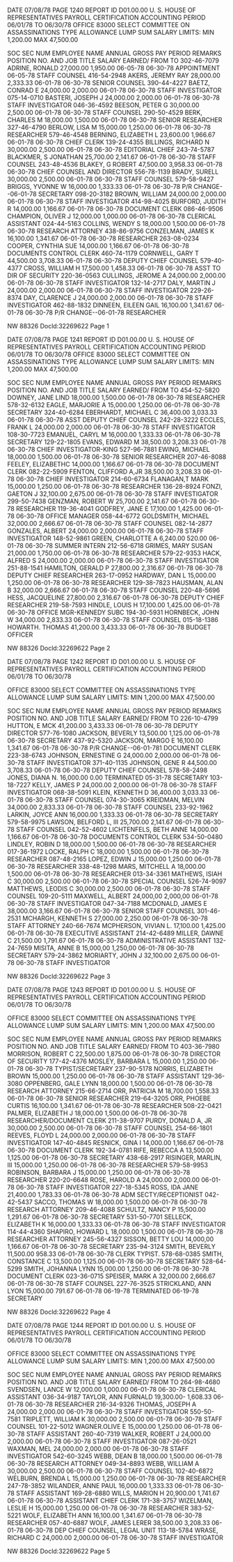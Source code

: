 DATE 07/08/78 PAGE 1240
REPORT ID D01.00.00 U. S. HOUSE OF REPRESENTATIVES
PAYROLL CERTIFICATION
ACCOUNTING PERIOD 06/01/78 TO 06/30/78
OFFICE 83000 SELECT COMMITTEE ON ASSASSINATIONS
TYPE ALLOWANCE LUMP SUM SALARY LIMITS: MIN 1,200.00 MAX 47,500.00

SOC SEC NUM EMPLOYEE NAME ANNUAL GROSS PAY PERIOD REMARKS
POSITION NO. AND JOB TITLE SALARY EARNED/ FROM TO
302-46-7079 ADRINE, RONALD 27,000.00 1,950.00 06-05-78 06-30-78 APPOINTMENT 06-05-78
STAFF COUNSEL
416-54-2948 AKERS, JEREMY RAY 28,000.00 2,333.33 06-01-78 06-30-78
SENIOR COUNSEL
390-44-4227 BAETZ, CONRAD E 24,000.00 2,000.00 06-01-78 06-30-78
STAFF INVESTIGATOR
075-14-0710 BASTERI, JOSEPH J 24,000.00 2,000.00 06-01-78 06-30-78
STAFF INVESTIGATOR
046-36-4592 BEESON, PETER G 30,000.00 2,500.00 06-01-78 06-30-78
STAFF COUNSEL
290-50-4529 BERK, CHARLES M 18,000.00 1,500.00 06-01-78 06-30-78
SENIOR RESEARCHER
327-46-4790 BERLOW, LISA M 15,000.00 1,250.00 06-01-78 06-30-78
RESEARCHER
579-46-4548 BERNING, ELIZABETH L 23,600.00 1,966.67 06-01-78 06-30-78
CHIEF CLERK
139-24-4355 BILLINGS, RICHARD N 30,000.00 2,500.00 06-01-78 06-30-78
EDITORIAL CHIEF
243-74-5787 BLACKMER, S JONATHAN 25,700.00 2,141.67 06-01-78 06-30-78
STAFF COUNSEL
243-48-4536 BLAKEY, G ROBERT 47,500.00 3,958.33 06-01-78 06-30-78
CHIEF COUNSEL AND DIRECTOR
556-78-1139 BRADY, SURELL 30,000.00 2,500.00 06-01-78 06-30-78
STAFF COUNSEL
579-58-9427 BRIGGS, YVONNE W 16,000.00 1,333.33 06-01-78 06-30-78 P/R CHANGE--06-01-78
SECRETARY
098-20-3182 BROWN, WILLIAM 24,000.00 2,000.00 06-01-78 06-30-78
STAFF INVESTIGATOR
414-98-4025 BURFORD, JUDITH R 14,000.00 1,166.67 06-01-78 06-30-78
DOCUMENT CLERK
086-46-9506 CHAMPION, OLIVER J 12,000.00 1,000.00 06-01-78 06-30-78
CLERICAL ASSISTANT
024-44-5163 COLLINS, WENDY S 18,000.00 1,500.00 06-01-78 06-30-78
RESEARCH ATTORNEY
438-86-9756 CONZELMAN, JAMES K 16,100.00 1,341.67 06-01-78 06-30-78
RESEARCHER
263-08-0234 COOPER, CYNTHIA SUE 14,000.00 1,166.67 06-01-78 06-30-78
DOCUMENTS CONTROL CLERK
460-74-1179 CORNWELL, GARY T 44,500.00 3,708.33 06-01-78 06-30-78
DEPUTY CHIEF COUNSEL
579-40-4377 CROSS, WILLIAM H 17,500.00 1,458.33 06-01-78 06-30-78
ASST TO DIR OF SECURITY
220-36-0563 CULLINGS, JEROME A 24,000.00 2,000.00 06-01-78 06-30-78
STAFF INVESTIGATOR
132-14-2717 DALY, MARTIN J 24,000.00 2,000.00 06-01-78 06-30-78
STAFF INVESTIGATOR
229-26-8374 DAY, CLARENCE J 24,000.00 2,000.00 06-01-78 06-30-78
STAFF INVESTIGATOR
462-88-1832 DINNEEN, EILEEN GAIL 16,100.00 1,341.67 06-01-78 06-30-78 P/R CHANGE--06-01-78
RESEARCHER

NW 88326 Docld:32269622 Page 1

DATE 07/08/78 PAGE 1241
REPORT ID D01.00.00 U. S. HOUSE OF REPRESENTATIVES
PAYROLL CERTIFICATION
ACCOUNTING PERIOD 06/01/78 TO 06/30/78
OFFICE 83000 SELECT COMMITTEE ON ASSASSINATIONS
TYPE ALLOWANCE LUMP SUM SALARY LIMITS: MIN 1,200.00 MAX 47,500.00

SOC SEC NUM EMPLOYEE NAME ANNUAL GROSS PAY PERIOD REMARKS
POSITION NO. AND JOB TITLE SALARY EARNED/ FROM TO
454-52-5820 DOWNEY, JANE LIND 18,000.00 1,500.00 06-01-78 06-30-78
RESEARCHER
578-32-6132 EAGLE, MARJORIE A 15,000.00 1,250.00 06-01-78 06-30-78
SECRETARY
324-40-6284 EBERHARDT, MICHAEL C 36,400.00 3,033.33 06-01-78 06-30-78
ASST DEPUTY CHIEF COUNSEL
242-28-3222 ECCLES, FRANK L 24,000.00 2,000.00 06-01-78 06-30-78
STAFF INVESTIGATOR
108-30-7723 EMANUEL, CARYL M 16,000.00 1,333.33 06-01-78 06-30-78
SECRETARY
129-22-1805 EVANS, EDWARD M 38,500.00 3,208.33 06-01-78 06-30-78
CHIEF INVESTIGATOR-KING
527-96-7881 EWING, MICHAEL 18,000.00 1,500.00 06-01-78 06-30-78
SENIOR RESEARCHER
207-46-8088 FEELEY, ELIZABETHC 14,000.00 1,166.67 06-01-78 06-30-78
DOCUMENT CLERK
082-22-5909 FENTON, CLIFFORD A,JR 38,500.00 3,208.33 06-01-78 06-30-78
CHIEF INVESTIGATOR
214-60-6734 FLANAGAN,T MARK 15,000.00 1,250.00 06-01-78 06-30-78
RESEARCHER
136-28-8924 FONZI, GAETON J 32,100.00 2,675.00 06-01-78 06-30-78
STAFF INVESTIGATOR
299-50-7438 GENZMAN, ROBERT W 25,700.00 2,141.67 06-01-78 06-30-78
RESEARCHER
119-36-4041 GODFREY, JANE E 17,100.00 1,425.00 06-01-78 06-30-78
OFFICE MANAGER
058-44-6772 GOLDSMITH, MICHAEL 32,000.00 2,666.67 06-01-78 06-30-78
STAFF COUNSEL
082-14-2877 GONZALES, ALBERT 24,000.00 2,000.00 06-01-78 06-30-78
STAFF INVESTIGATOR
148-52-9861 GREEN, CHARLOTTE A 6,240.00 520.00 06-01-78 06-30-78
SUMMER INTERN
212-56-6718 GRIMES, MARY SUSAN 21,000.00 1,750.00 06-01-78 06-30-78
RESEARCHER
579-22-9353 HACK, ALFRED S 24,000.00 2,000.00 06-01-78 06-30-78
STAFF INVESTIGATOR
251-88-1541 HAMILTON, GERALD P 27,800.00 2,316.67 06-01-78 06-30-78
DEPUTY CHIEF RESEARCHER
263-17-0952 HARDWAY, DAN L 15,000.00 1,250.00 06-01-78 06-30-78
RESEARCHER
129-38-7823 HAUSMAN, ALAN B 32,000.00 2,666.67 06-01-78 06-30-78
STAFF COUNSEL
220-48-5696 HESS, JACQUELINE 27,800.00 2,316.67 06-01-78 06-30-78
DEPUTY CHIEF RESEARCHER
219-58-7593 HINDLE, LOUIS H 17,100.00 1,425.00 06-01-78 06-30-78
OFFICE MGR-KENNEDY SUBC
194-30-5931 HORNBECK, JOHN W 34,000.00 2,833.33 06-01-78 06-30-78
STAFF COUNSEL
015-18-1386 HOWARTH. THOMAS 41,200.00 3,433.33 06-01-78 06-30-78
BUDGET OFFICER

NW 88326 Docld:32269622 Page 2

DATE 07/08/78 PAGE 1242
REPORT ID D01.00.00 U. S. HOUSE OF REPRESENTATIVES
PAYROLL CERTIFICATION
ACCOUNTING PERIOD 06/01/78 TO 06/30/78

OFFICE 83000 SELECT COMMITTEE ON ASSASSINATIONS
TYPE ALLOWANCE LUMP SUM SALARY LIMITS: MIN 1,200.00 MAX 47,500.00

SOC SEC NUM EMPLOYEE NAME ANNUAL GROSS PAY PERIOD REMARKS
POSITION NO. AND JOB TITLE SALARY EARNED/ FROM TO
226-10-4799 HUTTON, E MCK 41,200.00 3,433.33 06-01-78 06-30-78
DEPUTY DIRECTOR
577-76-1080 JACKSON, BEVERLY 13,500.00 1,125.00 06-01-78 06-30-78
SECRETARY
437-92-5320 JACKSON, MARGO E 16,100.00 1,341.67 06-01-78 06-30-78 P/R CHANGE--06-01-781
DOCUMENT CLERK
223-38-6743 JOHNSON, ERNESTINE G 24,000.00 2,000.00 06-01-78 06-30-78
STAFF INVESTIGATOR
371-40-1135 JOHNSON, GENE R 44,500.00 3,708.33 06-01-78 06-30-78
DEPUTY CHIEF COUNSEL
578-58-2498 JONES, DIANA N. 16,000.00 0.00 TERMINATED 05-31-78
SECRETARY
103-18-7227 KELLY, JAMES P 24,000.00 2,000.00 06-01-78 06-30-78
STAFF INVESTIGATOR
068-38-5091 KLEIN, KENNETH D 36,400.00 3,033.33 06-01-78 06-30-78
STAFF COUNSEL
074-30-3065 KREIDMAN, MELVIN 34,000.00 2,833.33 06-01-78 06-30-78
STAFF COUNSEL
233-92-1962 LARKIN, JOYCE ANN 16,000.00 1,333.33 06-01-78 06-30-78
SECRETARY
579-58-9975 LAWSON, BELFORD L, III 25,700.00 2,141.67 06-01-78 06-30-78
STAFF COUNSEL
042-52-4602 LICHTENFELS, BETH ANNE 14,000.00 1,166.67 06-01-78 06-30-78
DOCUMENTS CONTROL CLERK
534-50-0480 LINDLEY, ROBIN D 18,000.00 1,500.00 06-01-78 06-30-78
RESEARCHER
017-36-1972 LOCKE, RALPH C 18,000.00 1,500.00 06-01-78 06-30-78
RESEARCHER
087-48-2165 LOPEZ, EDWIN J 15,000.00 1,250.00 06-01-78 06-30-78
RESEARCHER
338-48-1298 MARS, MITCHELL A 18,000.00 1,500.00 06-01-78 06-30-78
RESEARCHER
013-34-3361 MATHEWS, ISIAH C 30,000.00 2,500.00 06-01-78 06-30-78
SPECIAL COUNSEL
526-74-9097 MATTHEWS, LEODIS C 30,000.00 2,500.00 06-01-78 06-30-78
STAFF COUNSEL
109-20-5111 MAXWELL, ALBERT 24,000,00 2,000,00 06-01-78 06-30-78
STAFF INVESTIGATOR
047-34-7188 MCDONALD, JAMES E 38,000.00 3,166.67 06-01-78 06-30-78
SENIOR STAFF COUNSEL
301-46-2531 MCHARGH, KENNETH S 27,000.00 2,250.00 06-01-78 06-30-78
STAFF ATTORNEY
240-66-7674 MCPHERSON, VIVIAN L. 17,100.00 1,425.00 06-01-78 06-30-78
EXECUTIVE ASSISTANT
214-42-6489 MILLER, DAWNE C 21,500.00 1,791.67 06-01-78 06-30-78
ADMINISTRATIVE ASSISTANT
132-24-7659 MISITA, ANNE B 15,000,00 1,250,00 06-01-78 06-30-78
SECRETARY
579-24-3862 MORIARTY, JOHN J 32,100.00 2,675.00 06-01-78 06-30-78
STAFF INVESTIGATOR

NW 88326 Docld:32269622 Page 3

DATE 07/08/78 PAGE 1243
REPORT ID D01.00.00 U. S. HOUSE OF REPRESENTATIVES
PAYROLL CERTIFICATION
ACCOUNTING PERIOD 06/01/78 TO 06/30/78

OFFICE 83000 SELECT COMMITTEE ON ASSASSINATIONS
TYPE ALLOWANCE LUMP SUM SALARY LIMITS: MIN 1,200.00 MAX 47,500.00

SOC SEC NUM EMPLOYEE NAME ANNUAL GROSS PAY PERIOD REMARKS
POSITION NO. AND JOB TITLE SALARY EARNED/ FROM TO
403-36-7980 MORRISON, ROBERT C 22,500.00 1,875.00 06-01-78 06-30-78
DIRECTOR OF SECURITY
177-42-4376 MOSLEY, BARBARA L 15,000.00 1,250.00 06-01-78 06-30-78
TYPIST/SECRETARY
237-90-5178 NORRIS, ELIZABETH BROWN 15,000.00 1,250.00 06-01-78 06-30-78
STAFF ASSISTANT
129-36-3080 OPPENBERG, GALE LYNN 18,000.00 1,500.00 06-01-78 06-30-78
RESEARCH ATTORNEY
215-66-2714 ORR, PATRICIA M 18,700.00 1,558.33 06-01-78 06-30-78
SENIOR RESEARCHER
219-64-3205 ORR, PHOEBE CURTIS 16,100.00 1,341.67 06-01-78 06-30-78
RESEARCHER
508-22-0421 PALMER, ELIZABETH J 18,000.00 1,500.00 06-01-78 06-30-78
RESEARCHER/DOCUMENT CLERK
211-38-9707 PURDY, DONALD A, JR 30,000.00 2,500.00 06-01-78 06-30-78
STAFF COUNSEL
254-66-1801 REEVES, FLOYD L 24,000.00 2,000.00 06-01-78 06-30-78
STAFF INVESTIGATOR
147-40-4845 RESNICK, GINA I 14,000.00 1,166.67 06-01-78 06-30-78
DOCUMENT CLERK
192-34-0781 RIFE, REBЕССА А 13,500.00 1,125.00 06-01-78 06-30-78
SECRETARY
438-68-2917 RISINGER, MARLIN, III 15,000.00 1,250.00 06-01-78 06-30-78
RESEARCHER
579-58-9953 ROBINSON, BARBARA J 15,000.00 1,250.00 06-01-78 06-30-78
RESEARCHER
220-20-6648 ROSE, HAROLD A 24,000.00 2,000.00 06-01-78 06-30-78
STAFF INVESTIGATOR
227-18-5345 ROSS, IDA JANE 21,400.00 1,783.33 06-01-78 06-30-78
ADM SECTY/RECEPTIONIST
042-42-5437 SACCO, THOMAS W 18,000.00 1,500.00 06-01-78 06-30-78
RESEARCH ATTORNEY
209-46-4088 SCHULTZ, NANCY P 15,500.00 1,291.67 06-01-78 06-30-78
SECRETARY
531-50-7701 SELLECK, ELIZABETH Κ 16,000.00 1,333.33 06-01-78 06-30-78
STAFF INVESTIGATOR
114-44-4360 SHAPIRO, HOWARD L 18,000.00 1,500.00 06-01-78 06-30-78
RESEARCHER ATTORNEY
245-56-4327 SISSON, BETTY LOU 14,000,00 1,166.67 06-01-78 06-30-78
SECRETARY
235-94-3124 SMITH, BEVERLY 11,500.00 958.33 06-01-78 06-30-78
CLERK TYPIST.
578-68-0385 SMITH, CONSTANCE C 13,500.00 1,125.00 06-01-78 06-30-78
SECRETARY
528-64-5299 SMITH, JOHANNA LYNN 15,000.00 1,250.00 06-01-78 06-30-78
DOCUMENT CLERK
023-36-0715 SPEISER, MARK A 32,000.00 2,666.67 06-01-78 06-30-78
STAFF COUNSEL
227-76-3525 STRICKLAND, ANN LYON 15,000.00 791.67 06-01-78 06-19-78 TERMINATED 06-19-78
SECRETARY

NW 88326 Docld:32269622 Page 4

DATE 07/08/78 PAGE 1244
REPORT ID D01.00.00 U. S. HOUSE OF REPRESENTATIVES
PAYROLL CERTIFICATION
ACCOUNTING PERIOD 06/01/78 TO 06/30/78

OFFICE 83000 SELECT COMMITTEE ON ASSASSINATIONS
TYPE ALLOWANCE LUMP SUM SALARY LIMITS: MIN 1,200.00 MAX 47,500.00

SOC SEC NUM EMPLOYEE NAME ANNUAL GROSS PAY PERIOD REMARKS
POSITION NO. AND JOB TITLE SALARY EARNED/ FROM TO
264-98-4680 SVENDSEN, LANCE W 12,000.00 1,000.00 06-01-78 06-30-78
CLERICAL ASSISTANT
036-34-9187 TAYLOR, ANN FURNALD 19,300.00- 1,608.33 06-01-78 06-30-78
RESEARCHER
216-34-9326 THOMAS, JOSEPH A 24,000.00 2,000.00 06-01-78 06-30-78
STAFF INVESTIGATOR
550-50-7581 TRIPLETT, WILLIAM K 30,000.00 2,500.00 06-01-78 06-30-78
STAFF COUNSEL
101-22-5012 WAGNER.OLIVE E 15,000.00 1,250.00 06-01-78 06-30-78
STAFF ASSISTANT
260-40-7319 WALKER, ROBERT J 24,000.00 2,000.00 06-01-78 06-30-78
STAFF INVESTIGATOR
087-26-0521 WAXMAN, MEL 24,000.00 2,000.00 06-01-78 06-30-78
STAFF INVESTIGATOR
542-60-3245 WEBB, DEAN B 18,000.00 1,500.00 06-01-78 06-30-78
RESEARCH ATTORNEY
049-34-8893 WEBB, WILLIAM A 30,000.00 2,500.00 06-01-78 06-30-78
STAFF COUNSEL
102-40-6872 WELBURN, BRENDA L 15,000.00 1,250.00 06-01-78 06-30-78
RESEARCHER
247-78-3852 WILANDER, ANNE PAUL 16,000.00 1,333.33 06-01-78 06-30-78
STAFF ASSISTANT
169-28-6880 WILLS, MARION H 20,900.00 1,741.67 06-01-78 06-30-78
ASSISTANT CHIEF CLERK
171-38-3757 WIZELMAN, LESLIE H 15,000.00 1,250.00 06-01-78 06-30-78
RESEARCHER
383-52-5221 WOLF, ELIZABETH ANN 16,100.00 1,341.67 06-01-78 06-30-78
RESEARCHER
057-40-6887 WOLF, JAMES LERER 38,500.00 3,208.33 06-01-78 06-30-78
DEP CHIEF COUNSEL, LEGAL UNIT
113-18-5784 WRASE, RICHARD C 24,000.00 2,000.00 06-01-78 06-30-78
STAFF INVESTIGATOR

NW 88326 Docld:32269622 Page 5
